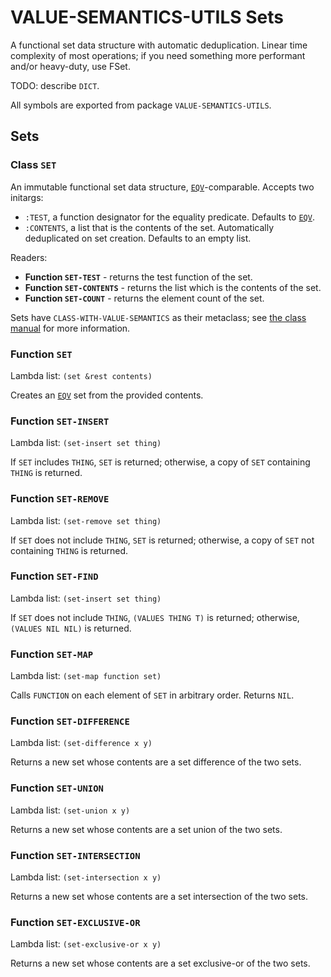 # VALUE-SEMANTICS-UTILS Sets

A functional set data structure with automatic deduplication. Linear time complexity of most operations; if you need something more performant and/or heavy-duty, use FSet.

TODO: describe `DICT`.

All symbols are exported from package `VALUE-SEMANTICS-UTILS`.

## Sets

### **Class `SET`**

An immutable functional set data structure, [`EQV`](EQV.md)-comparable. Accepts two initargs:

* `:TEST`, a function designator for the equality predicate. Defaults to [`EQV`](EQV.md).
* `:CONTENTS`, a list that is the contents of the set. Automatically deduplicated on set creation. Defaults to an empty list.

Readers:
* **Function `SET-TEST`** - returns the test function of the set.
* **Function `SET-CONTENTS`** - returns the list which is the contents of the set.
* **Function `SET-COUNT`** - returns the element count of the set.

Sets have `CLASS-WITH-VALUE-SEMANTICS` as their metaclass; see [the class manual](CLASSES.md) for more information.

### **Function `SET`**

Lambda list: `(set &rest contents)`

Creates an [`EQV`](EQV.md) set from the provided contents.

### **Function `SET-INSERT`**

Lambda list: `(set-insert set thing)`

If `SET` includes `THING`, `SET` is returned; otherwise, a copy of `SET` containing `THING` is returned.

### **Function `SET-REMOVE`**

Lambda list: `(set-remove set thing)`

If `SET` does not include `THING`, `SET` is returned; otherwise, a copy of `SET` not containing `THING` is returned.

### **Function `SET-FIND`**

Lambda list: `(set-insert set thing)`

If `SET` does not include `THING`, `(VALUES THING T)` is returned; otherwise, `(VALUES NIL NIL)` is returned.

### **Function `SET-MAP`**

Lambda list: `(set-map function set)`

Calls `FUNCTION` on each element of `SET` in arbitrary order. Returns `NIL`.

### **Function `SET-DIFFERENCE`**

Lambda list: `(set-difference x y)`

Returns a new set whose contents are a set difference of the two sets.

### **Function `SET-UNION`**

Lambda list: `(set-union x y)`

Returns a new set whose contents are a set union of the two sets.

### **Function `SET-INTERSECTION`**

Lambda list: `(set-intersection x y)`

Returns a new set whose contents are a set intersection of the two sets.

### **Function `SET-EXCLUSIVE-OR`**

Lambda list: `(set-exclusive-or x y)`

Returns a new set whose contents are a set exclusive-or of the two sets.
